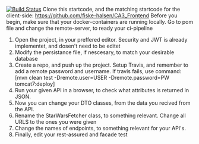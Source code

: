 
[![Build Status](https://travis-ci.com/LukasBangStoltz/myStartCode_Backend.svg?branch=master)](https://travis-ci.com/LukasBangStoltz/myStartCode_Backend)
Clone this startcode, and the matching startcode for the client-side: https://github.com/fiske-halsen/CA3_Frontend
Before you begin, make sure that your docker-containers are running locally. Go to pom file and change the remote-server, to ready your ci-pipeline



1. Open the project, in your preffered editor. Security and JWT is already implementet, and dosen't need to be editet
2. Modify the persistance file, if nescesary, to match your desirable database
3. Create a repo, and push up the project. Setup Travis, and remember to add a remote password and username. If travis fails, use command: [mvn clean test -Dremote.user=USER -Dremote.password=PW tomcat7:deploy]
4. Run your given API in a browser, to check what attributes is returned in JSON. 
5. Now you can change your DTO classes, from the data you recived from the API.
6. Rename the StarWarsFetcher class, to something relevant. Change all URLS to the ones you were given
7. Change the names of endpoints, to something relevant for your API's.
8. Finally, edit your rest-assured and facade test 
